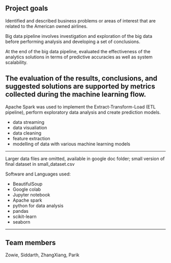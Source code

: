 ## Project goals
Identified and described business problems or areas of interest that are related to
the American owned airlines. 

Big data pipeline involves investigation and exploration of the big data before
performing analysis and developing a set of conclusions.

At the end of the big data pipeline, evaluated the effectiveness of the analytics solutions in terms of
predictive accuracies as well as system scalability.

The evaluation of the results, conclusions, and suggested solutions are supported by metrics collected during the
machine learning flow.
---
Apache Spark was used to implement the Extract-Transform-Load (ETL pipeline), perform exploratory data analysis and create prediction models.
- data streaming
- data visualiation
- data cleaning
- feature extraction
- modelling of data with various machine learning models

---
Larger data files are omitted, available in google doc folder;
small version of final dataset in small_dataset.csv

Software and Languages used:
- BeautifulSoup
- Google colab
- Jupyter notebook
- Apache spark
- python for data analysis
- pandas
- scikit-learn
- seaborn
---
## Team members
Zowie, Siddarth, ZhangXiang, Parik
